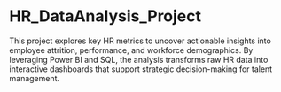 # HR_DataAnalysis_Project
This project explores key HR metrics to uncover actionable insights into employee attrition, performance, and workforce demographics. By leveraging Power BI and SQL, the analysis transforms raw HR data into interactive dashboards that support strategic decision-making for talent management.
